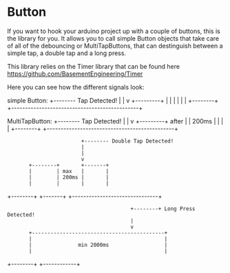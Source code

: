 # Button

If you want to hook your arduino project up with a couple of buttons, this is the library for you.
It allows you to call simple Button objects that take care of all of the debouncing or 
MultiTapButtons, that can destinguish between a simple tap, a double tap and a long press.

This library relies on the Timer library that can be found here https://github.com/BasementEngineering/Timer

Here you can see how the different signals look:

simple Button:
                     +-------- Tap Detected!
                     |
                     |
                     v
           +---------+
           |         |
           |         |
           |         |
  +--------+         +----------------------------------------------+



MultiTapButton:
                               +-------- Tap Detected!
                               |
                               |
                               v
           +---------+  after
           |         |  200ms
           |         |
           |         |
  +--------+         +----------------------------------------------+


                            +-------- Double Tap Detected!
                            |
                            |
                            v
           +--------+       +-------+
           |        | max   |       |
           |        | 200ms |       |
           |        |       |       |
  +--------+        +-------+       +-------------------------------+


                                            +--------+ Long Press Detected!
                                            |
                                            v
           +-------------------------------------------+
           |                                           |
           |               min 2000ms                  |
           |                                           |
  +--------+                                           +------------+




